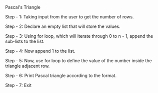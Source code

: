 Pascal's Triangle

Step - 1: Taking input from the user to get the number of rows.

Step - 2: Declare an empty list that will store the values.

Step - 3: Using for loop, which will iterate through 0 to n - 1, append the sub-lists to the list.

Step - 4: Now append 1 to the list.

Step - 5: Now, use for loop to define the value of the number inside the triangle adjacent row.

Step - 6: Print Pascal triangle according to the format.

Step - 7: Exit
